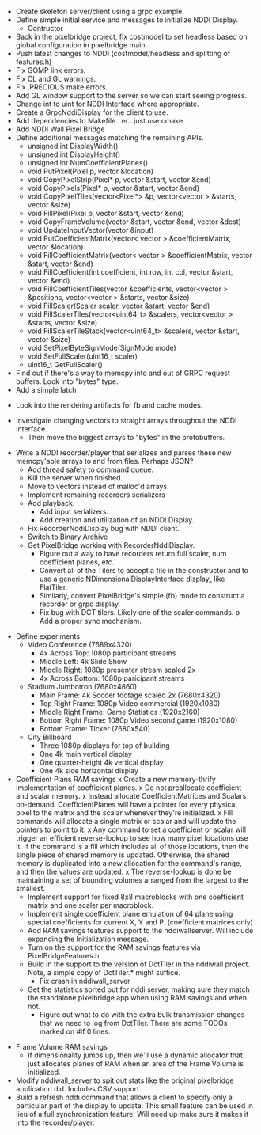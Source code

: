 * Create skeleton server/client using a grpc example.
* Define simple initial service and messages to initialize NDDI Display.
  * Contructor
* Back in the pixelbridge project, fix costmodel to set headless based on global configuration in pixelbridge main.
* Push latest changes to NDDI (costmodel/headless and splitting of features.h)
* Fix GOMP link errors.
* Fix CL and GL warnings.
* Fix .PRECIOUS make errors.
* Add GL window support to the server so we can start seeing progress.
* Change int to uint for NDDI Interface where appropriate.
* Create a GrpcNddiDisplay for the client to use.
* Add dependencies to Makefile...er...just use cmake.
* Add NDDI Wall Pixel Bridge
* Define additional messages matching the remaining APIs.
  * unsigned int DisplayWidth()
  * unsigned int DisplayHeight()
  * unsigned int NumCoefficientPlanes()
  * void PutPixel(Pixel p, vector<unsigned int> &location)
  * void CopyPixelStrip(Pixel* p, vector<unsigned int> &start, vector<unsigned int> &end)
  * void CopyPixels(Pixel* p, vector<unsigned int> &start, vector<unsigned int> &end)
  * void CopyPixelTiles(vector<Pixel*> &p, vector<vector<unsigned int> > &starts, vector<unsigned int> &size)
  * void FillPixel(Pixel p, vector<unsigned int> &start, vector<unsigned int> &end)
  * void CopyFrameVolume(vector<unsigned int> &start, vector<unsigned int> &end, vector<unsigned int> &dest)
  * void UpdateInputVector(vector<int> &input)
  * void PutCoefficientMatrix(vector< vector<int> > &coefficientMatrix, vector<unsigned int> &location)
  * void FillCoefficientMatrix(vector< vector<int> > &coefficientMatrix, vector<unsigned int> &start, vector<unsigned int> &end)
  * void FillCoefficient(int coefficient, int row, int col, vector<unsigned int> &start, vector<unsigned int> &end)
  * void FillCoefficientTiles(vector<int> &coefficients, vector<vector<unsigned int> > &positions, vector<vector<unsigned int> > &starts, vector<unsigned int> &size)
  * void FillScaler(Scaler scaler, vector<unsigned int> &start, vector<unsigned int> &end)
  * void FillScalerTiles(vector<uint64_t> &scalers, vector<vector<unsigned int> > &starts, vector<unsigned int> &size)
  * void FillScalerTileStack(vector<uint64_t> &scalers, vector<unsigned int> &start, vector<unsigned int> &size)
  * void SetPixelByteSignMode(SignMode mode)
  * void SetFullScaler(uint16_t scaler)
  * uint16_t GetFullScaler()
* Find out if there's a way to memcpy into and out of GRPC request buffers. Look into "bytes" type.
* Add a simple latch
- Look into the rendering artifacts for fb and cache modes.
* Investigate changing vectors to straight arrays throughout the NDDI interface.
  * Then move the biggest arrays to "bytes" in the protobuffers.
- Write a NDDI recorder/player that serializes and parses these new memcpy'able arrays to and from files. Perhaps JSON?
  * Add thread safety to command queue.
  - Kill the server when finished.
  * Move to vectors instead of malloc'd arrays.
  * Implement remaining recorders serializers
  * Add playback.
    * Add input serializers.
    * Add creation and utilization of an NDDI Display.
  * Fix RecorderNddiDisplay bug with NDDI client.
  * Switch to Binary Archive
  * Get PixelBridge working with RecorderNddiDisplay.
    * Figure out a way to have recorders return full scaler, num coefficient planes, etc.
    * Convert all of the Tilers to accept a file in the constructor and to use a generic NDimensionalDisplayInterface
      display_ like FlatTiler.
    * Similarly, convert PixelBridge's simple (fb) mode to construct a recorder or grpc display.
    * Fix bug with DCT tilers. Likely one of the scaler commands.
p Add a proper sync mechanism.
* Define experiments
  * Video Conference (7689x4320)
    * 4x Across Top: 1080p participant streams
    * Middle Left: 4k Slide Show
    * Middle Right: 1080p presenter stream scaled 2x
    * 4x Across Bottom: 1080p paricipant streams
  * Stadium Jumbotron (7680x4860)
    * Main Frame: 4k Soccer footage scaled 2x (7680x4320)
    * Top Right Frame: 1080p Video commercial (1920x1080)
    * Middle Right Frame: Game Statistics (1920x2160)
    * Bottom Right Frame: 1080p Video second game (1920x1080)
    * Bottom Frame: Ticker (7680x540)
  * City Billboard
    * Three 1080p displays for top of building
    * One 4k main vertical display
    * One quarter-height 4k vertical display
    * One 4k side horizontal display
* Coefficient Plans RAM savings
  x Create a new memory-thrify implementation of coefficient planes.
  x Do not preallocate coefficient and scalar memory.
  x Instead allocate CoefficientMatrices and Scalars on-demand. CoefficientPlanes will have a pointer for every physical
    pixel to the matrix and the scalar whenever they're initialized.
  x Fill commands will allocate a single matrix or scalar and will update the pointers to point to it.
  x Any command to set a coefficient or scalar will trigger an efficient reverse-lookup to see how many pixel locations
    use it. If the command is a fill which includes all of those locations, then the single piece of shared memory is updated.
    Otherwise, the shared memory is duplicated into a new allocation for the command's range, and then the values are updated.
  x The reverse-lookup is done be maintaining a set of bounding volumes arranged from the largest to the smallest.
  * Implement support for fixed 8x8 macroblocks with one coefficient matrix and one scaler per macroblock.
  * Implement single coefficient plane emulation of 64 plane using special coefficients for current X, Y and P.
    (coefficient matrices only)
  * Add RAM savings features support to the nddiwallserver. Will include expanding the Initialization message.
  * Turn on the support for the RAM savings features via PixelBridgeFeatures.h.
  * Build in the support to the version of DctTiler in the nddiwall project. Note, a simple copy of DctTiler.* might suffice.
    * Fix crash in nddiwall_server
  - Get the statistics sorted out for nddi server, making sure they match the standalone pixelbridge app when using RAM
    savings and when not.
    - Figure out what to do with the extra bulk transmission changes that we need to log from DctTiler.
      There are some TODOs marked on #if 0 lines.
- Frame Volume RAM savings
  - If dimensionality jumps up, then we'll use a dynamic allocator that just allocates planes of RAM when an area
    of the Frame Volume is initialized.
- Modify nddiwall_server to spit out stats like the original pixelbridge application did. Includes CSV support.
- Build a refresh nddi command that allows a client to specify only a particular part of the display to update. This small
  feature can be used in lieu of a full synchronization feature. Will need up make sure it makes it into the recorder/player.
 
